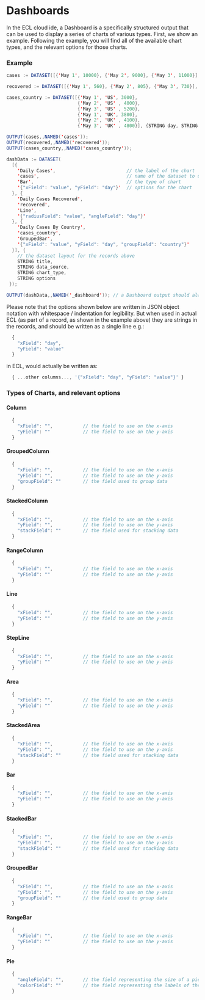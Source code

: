 # Dashboards

In the ECL cloud ide, a Dashboard is a specifically structured output that can be used to
display a series of charts of various types. First, we show an example. Following the example,
you will find all of the available chart types, and the relevant options for those charts.

### Example

```java
cases := DATASET([{'May 1', 10000}, {'May 2', 9000}, {'May 3', 11000}], {STRING day, REAL value});

recovered := DATASET([{'May 1', 560}, {'May 2', 805}, {'May 3', 730}], {STRING day, REAL value});

cases_country := DATASET([{'May 1', 'US', 3000},
                          {'May 2', 'US' , 4000},
                          {'May 3', 'US' , 5200},
                          {'May 1', 'UK', 3800},
                          {'May 2', 'UK' , 4100},
                          {'May 3', 'UK' , 4800}], {STRING day, STRING country, REAL value});

OUTPUT(cases,,NAMED('cases'));
OUTPUT(recovered,,NAMED('recovered'));
OUTPUT(cases_country,,NAMED('cases_country'));

dashData := DATASET(
  [{
    'Daily Cases',                          // the label of the chart
    'cases',                                // name of the dataset to use as the data source
    'Bar',                                  // the type of chart
    '{"xField": "value", "yField": "day"}'  // options for the chart
  }, {
    'Daily Cases Recovered',
    'recovered',
    'Line',
    '{"radiusField": "value", "angleField": "day"}'
  }, {
    'Daily Cases By Country',
    'cases_country',
    'GroupedBar',
    '{"xField": "value", "yField": "day", "groupField": "country"}'
  }], {
    // the dataset layout for the records above
    STRING title,
    STRING data_source,
    STRING chart_type,
    STRING options
 });

OUTPUT(dashData,,NAMED('_dashboard')); // a Dashboard output should always be named "_dashboard"
```

Please note that the options shown below are written in JSON object notation with whitespace / indentation
for legibility. But when used in actual ECL (as part of a record, as shown in the example above) they are
strings in the records, and should be written as a single line e.g.:

```js
  {
    "xField": "day",
    "yField": "value"
  }
```

in ECL, would actually be written as:

```js
  { ...other columns..., '{"xField": "day", "yField": "value"}' }
```

### Types of Charts, and relevant options

#### Column

```js
  {
    "xField": "",           // the field to use on the x-axis
    "yField": ""            // the field to use on the y-axis
  }
```

#### GroupedColumn

```js
  {
    "xField": "",           // the field to use on the x-axis
    "yField": "",           // the field to use on the y-axis
    "groupField": ""        // the field used to group data
  }
```

#### StackedColumn

```js
  {
    "xField": "",           // the field to use on the x-axis
    "yField": "",           // the field to use on the y-axis
    "stackField": ""        // the field used for stacking data
  }
```

#### RangeColumn

```js
  {
    "xField": "",           // the field to use on the x-axis
    "yField": ""            // the field to use on the y-axis
  }
```

#### Line

```js
  {
    "xField": "",           // the field to use on the x-axis
    "yField": ""            // the field to use on the y-axis
  }
```

#### StepLine

```js
  {
    "xField": "",           // the field to use on the x-axis
    "yField": ""            // the field to use on the y-axis
  }
```

#### Area

```js
  {
    "xField": "",           // the field to use on the x-axis
    "yField": ""            // the field to use on the y-axis
  }
```

#### StackedArea

```js
  {
    "xField": "",           // the field to use on the x-axis
    "yField": "",           // the field to use on the y-axis
    "stackField": ""        // the field used for stacking data
  }
```

#### Bar

```js
  {
    "xField": "",           // the field to use on the x-axis
    "yField": ""            // the field to use on the y-axis
  }
```

#### StackedBar

```js
  {
    "xField": "",           // the field to use on the x-axis
    "yField": "",           // the field to use on the y-axis
    "stackField": ""        // the field used for stacking data
  }
```

#### GroupedBar

```js
  {
    "xField": "",           // the field to use on the x-axis
    "yField": "",           // the field to use on the y-axis
    "groupField": ""        // the field used to group data
  }
```

#### RangeBar

```js
  {
    "xField": "",           // the field to use on the x-axis
    "yField": ""            // the field to use on the y-axis
  }
```

#### Pie

```js
  {
    "angleField": "",       // the field representing the size of a pie slice
    "colorField": ""        // the field representing the labels of the pie slices
  }
```
